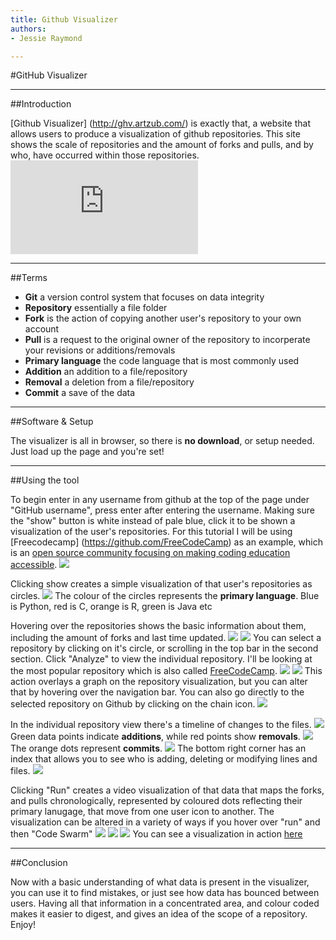 ```yaml
---
title: Github Visualizer
authors:
- Jessie Raymond

---
```

#GitHub Visualizer
***
##Introduction

[Github Visualizer] (http://ghv.artzub.com/) is exactly that, a website that allows users to produce a visualization of github repositories. This site shows the scale of repositories and the amount of forks and pulls, and by who, have occurred within those repositories.
![](http://s17.photobucket.com/user/Dragon_Tamer13/media/1.jpg.html)
***
##Terms

- **Git** a version control system that focuses on data integrity 
- **Repository** essentially a file folder
- **Fork** is the action of copying another user's repository to your own account
- **Pull** is a request to the original owner of the repository to incorperate your revisions or additions/removals
- **Primary language** the code language that is most commonly used
- **Addition** an addition to a file/repository
- **Removal** a deletion from a file/repository
- **Commit** a save of the data

***
##Software & Setup

The visualizer is all in browser, so there is **no download**, or setup needed. Just load up the page and you're set!
***

##Using the tool

To begin enter in any username from github at the top of the page under "GitHub username", press enter after entering the username. Making sure the "show" button is white instead of pale blue, click it to be shown a visualization of the user's repositories. For this tutorial I will be using [Freecodecamp] (https://github.com/FreeCodeCamp) as an example, which is an [open source community focusing on making coding education accessible](http://www.freecodecamp.com/). 
![](http://i17.photobucket.com/albums/b99/Dragon_Tamer13/2.jpg)

Clicking show creates a simple visualization of that user's repositories as circles. 
![](http://i17.photobucket.com/albums/b99/Dragon_Tamer13/3.jpg)
The colour of the circles represents the **primary language**. Blue is Python, red is C, orange is R, green is Java etc

Hovering over the repositories shows the basic information about them, including the amount of forks and last time updated. 
![](http://i17.photobucket.com/albums/b99/Dragon_Tamer13/5.png)
![](http://i17.photobucket.com/albums/b99/Dragon_Tamer13/5.png)
You can select a repository by clicking on it's circle, or scrolling in the top bar in the second section. Click "Analyze" to view the individual repository. I'll be looking at the most popular repository which is also called [FreeCodeCamp](https://github.com/FreeCodeCamp/FreeCodeCamp).
![](http://i17.photobucket.com/albums/b99/Dragon_Tamer13/6.png)
![](http://i17.photobucket.com/albums/b99/Dragon_Tamer13/7.png)
This action overlays a graph on the repository visualization, but you can alter that by hovering over the navigation bar. 
You can also go directly to the selected repository on Github by clicking on the chain icon.
![](http://i17.photobucket.com/albums/b99/Dragon_Tamer13/8.png)

In the individual repository view there's a timeline of changes to the files. 
![](http://i17.photobucket.com/albums/b99/Dragon_Tamer13/9.jpg)
Green data points indicate **additions**, while red points show **removals**. 
![](http://i17.photobucket.com/albums/b99/Dragon_Tamer13/10.png)
The orange dots represent **commits**. 
![](http://i17.photobucket.com/albums/b99/Dragon_Tamer13/11.png)
The bottom right corner has an index that allows you to see who is adding, deleting or modifying lines and files.
![](http://i17.photobucket.com/albums/b99/Dragon_Tamer13/12.jpg)

Clicking "Run" creates a video visualization of that data that maps the forks, and pulls chronologically, represented by coloured dots reflecting their primary lanugage, that move from one user icon to another.
The visualization can be altered in a variety of ways if you hover over "run" and then "Code Swarm"
![](http://i17.photobucket.com/albums/b99/Dragon_Tamer13/13.png)
![](http://i17.photobucket.com/albums/b99/Dragon_Tamer13/14.png)
![](http://i17.photobucket.com/albums/b99/Dragon_Tamer13/14.png)
You can see a visualization in action [here](https://www.youtube.com/watch?v=9PFmqaptheo) 
***
##Conclusion

Now with a basic understanding of what data is present in the visualizer, you can use it to find mistakes, or just see how data has bounced between users. 
Having all that information in a concentrated area, and colour coded makes it easier to digest, and gives an idea of the scope of a repository. 
Enjoy!

